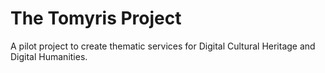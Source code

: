 # The Tomyris Project

A pilot project to create thematic services for Digital Cultural Heritage and Digital Humanities.

